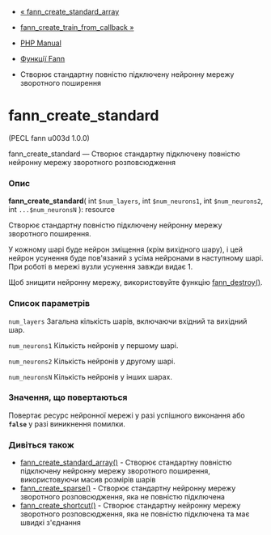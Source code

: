 - [«
fann_create_standard_array](function.fann-create-standard-array.md)
- [fann_create_train_from_callback
»](function.fann-create-train-from-callback.md)

- [PHP Manual](index.md)
- [Функції Fann](ref.fann.md)
- Створює стандартну повністю підключену нейронну мережу зворотного
поширення

# fann_create_standard

(PECL fann u003d 1.0.0)

fann_create_standard — Створює стандартну підключену повністю
нейронну мережу зворотного розповсюдження

### Опис

**fann_create_standard**(
int `$num_layers`,
int `$num_neurons1`,
int `$num_neurons2`,
int `...$num_neuronsN`
): resource

Створює стандартну повністю підключену нейронну мережу зворотного
поширення.

У кожному шарі буде нейрон зміщення (крім вихідного шару), і цей
нейрон усунення буде пов'язаний з усіма нейронами в наступному шарі. При
роботі в мережі вузли усунення завжди видає 1.

Щоб знищити нейронну мережу, використовуйте функцію
[fann_destroy()](function.fann-destroy.md).

### Список параметрів

`num_layers`
Загальна кількість шарів, включаючи вхідний та вихідний шар.

`num_neurons1`
Кількість нейронів у першому шарі.

`num_neurons2`
Кількість нейронів у другому шарі.

`num_neuronsN`
Кількість нейронів у інших шарах.

### Значення, що повертаються

Повертає ресурс нейронної мережі у разі успішного виконання або
**`false`** у разі виникнення помилки.

### Дивіться також

- [fann_create_standard_array()](function.fann-create-standard-array.md) -
Створює стандартну повністю підключену нейронну мережу зворотного
поширення, використовуючи масив розмірів шарів
- [fann_create_sparse()](function.fann-create-sparse.md) - Створює
стандартну нейронну мережу зворотного розповсюдження, яка не
повністю підключена
- [fann_create_shortcut()](function.fann-create-shortcut.md) -
Створює стандартну нейронну мережу зворотного розповсюдження,
яка не повністю підключена та має швидкі з'єднання
